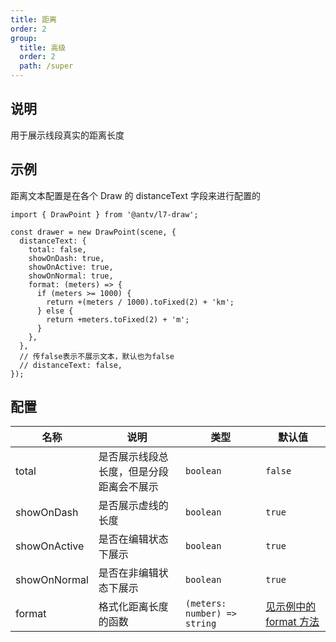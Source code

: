 ```yaml
---
title: 距离
order: 2
group:
  title: 高级
  order: 2
  path: /super
---
```


## 说明

用于展示线段真实的距离长度

## 示例

距离文本配置是在各个 Draw 的 distanceText 字段来进行配置的

```tsx | pure
import { DrawPoint } from '@antv/l7-draw';

const drawer = new DrawPoint(scene, {
  distanceText: {
    total: false,
    showOnDash: true,
    showOnActive: true,
    showOnNormal: true,
    format: (meters) => {
      if (meters >= 1000) {
        return +(meters / 1000).toFixed(2) + 'km';
      } else {
        return +meters.toFixed(2) + 'm';
      }
    },
  },
  // 传false表示不展示文本，默认也为false
  // distanceText: false,
});
```

## 配置

| 名称         | 说明                                     | 类型                         | 默认值                          |
| ------------ | ---------------------------------------- | ---------------------------- | ------------------------------- |
| total        | 是否展示线段总长度，但是分段距离会不展示 | `boolean`                    | `false`                         |
| showOnDash   | 是否展示虚线的长度                       | `boolean`                    | `true`                          |
| showOnActive | 是否在编辑状态下展示                     | `boolean`                    | `true`                          |
| showOnNormal | 是否在非编辑状态下展示                   | `boolean`                    | `true`                          |
| format       | 格式化距离长度的函数                     | `(meters: number) => string` | [见示例中的 format 方法](#示例) |
